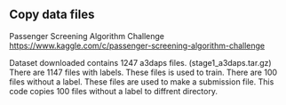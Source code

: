 ## Copy data files
Passenger Screening Algorithm Challenge
https://www.kaggle.com/c/passenger-screening-algorithm-challenge

Dataset downloaded contains 1247 a3daps files. (stage1_a3daps.tar.gz)
There are 1147 files with labels.
These files is used to train.
There are 100 files without a label.
These files are used to make a submission file.
This code copies 100 files without a label to diffrent directory.


